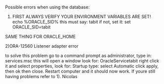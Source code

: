 Possible errors when using the database:
1) FIRST ALWAYS VERIFY YOUR ENVIRONMENT VARIABLES ARE SET!
	echo %ORACLE_SID%
this must say:
	tabit
if not, set it:
	set ORACLE_SID=tabit

SAME THING FOR ORACLE_HOME
	

2)ORA-12560 Listener adapter error

to solve this problem go to a command prompt as administrator, type in:
	services.msc
this will open a window
look for:
	OracleServicetabit 
right click it and select properties,
look for:
	Startup type:
select
	Automatic
click apply, then ok then close. Restart computer and it should now work.
If youre still having problems refer to 1).
Nicolas
	